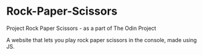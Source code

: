 # Rock-Paper-Scissors
Project Rock Paper Scissors - as a part of The Odin Project


A website that lets you play rock paper scissors in the console, made using JS.